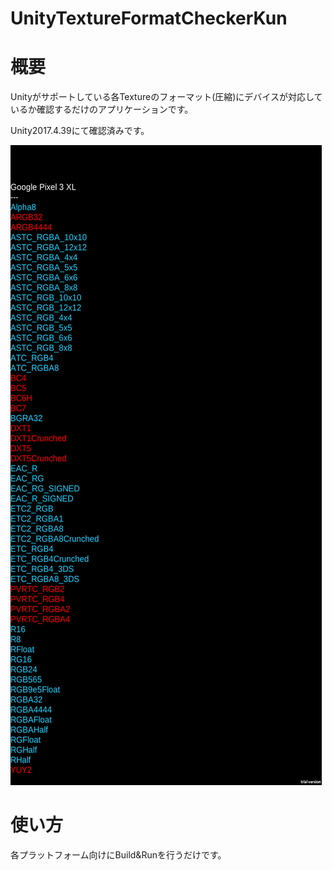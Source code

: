 # UnityTextureFormatCheckerKun
# 概要
Unityがサポートしている各Textureのフォーマット(圧縮)にデバイスが対応しているか確認するだけのアプリケーションです。

Unity2017.4.39にて確認済みです。

![img](Assets/Docs/Images/device-2020-05-19-122914.png)

# 使い方
各プラットフォーム向けにBuild&Runを行うだけです。
